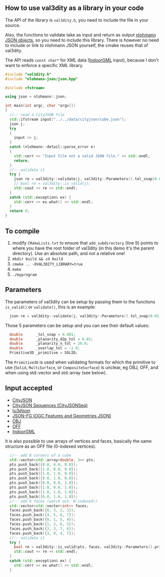 
## How to use val3dity as a library in your code

The API of the library is `val3dity.h`, you need to include the file in your source.

Also, the functions to validate take as input and return as output [nlohmann JSON objects](https://github.com/nlohmann/json), so you need to include this library. 
There is however no need to include or link to nlohmann JSON yourself, the cmake reuses that of val3dity.

The API reads `const char*` for XML data ([IndoorGML](http://indoorgml.net/) input), because I don't want to enforce a specific XML library.


```cpp
#include "val3dity.h" 
#include "nlohmann-json/json.hpp"

#include <fstream>

using json = nlohmann::json;

int main(int argc, char *argv[])
{
  //-- read a CityJSON file
  std::ifstream input("../../data/cityjson/cube.json");
  json j;
  try 
  {
    input >> j;
  }
  catch (nlohmann::detail::parse_error e) 
  {
    std::cerr << "Input file not a valid JSON file." << std::endl;
    return;
  }
  //-- validate it
  try {
    json re = val3dity::validate(j, val3dity::Parameters().tol_snap(0.01).planarity_d2p_tol(0.04));
    // bool re = val3dity::is_valid(j); 
    std::cout << re << std::endl;
  }
  catch (std::exception& ex) {
    std::cerr << ex.what() << std::endl;
  }
  return 0;
}
```


## To compile

1. modify `CMakeLists.txt` to ensure that `add_subdirectory` (line 9) points to where you have the root folder of val3dity (in this demo it's the parent directory). Use an absolute path, and not a relative one!
1. `mkdir build && cd build`
1. `cmake .. -DVAL3DITY_LIBRARY=true`
1. `make`
1. `./myprogram`


## Parameters

The parameters of val3dity can be setup by passing them to the functions `is_valid()` or `validate()`, this is an example:

```cpp
  json re = val3dity::validate(j, val3dity::Parameters().tol_snap(0.01).planarity_d2p_tol(0.04));
```

Those 5 parameters can be setup and you can see their default values:

```cpp
  double      _tol_snap = 0.001;
  double      _planarity_d2p_tol = 0.01;
  double      _planarity_n_tol = 20.0;
  double      _overlap_tol = -1.0;
  Primitive3D _primitive = SOLID;
```

The `Primitive3D` is used when validating formats for which the primitive to use (`Solid`, `MultiSurface`, or `CompositeSurface`) is unclear, eg OBJ, OFF, and when using std::vector and std::array (see below).


## Input accepted

  - [CityJSON](http://www.cityjson.org)
  - [CityJSON Sequences (CityJSONSeq)](https://www.cityjson.org/cityjsonseq/)
  - [tu3djson](https://github.com/tudelft3d/tu3djson)
  - [JSON-FG (OGC Features and Geometries JSON)](https://github.com/opengeospatial/ogc-feat-geo-json)
  - [OBJ](https://en.wikipedia.org/wiki/Wavefront_.obj_file)
  - [OFF](https://en.wikipedia.org/wiki/OFF_(file_format))
  - [IndoorGML](http://indoorgml.net/)

It is also possible to use arrays of vertices and faces, basically the same structure as an OFF file (0-indexed vertices).

```cpp
  //-- add 8 corners of a cube
  std::vector<std::array<double, 3>> pts;
  pts.push_back({0.0, 0.0, 0.0});
  pts.push_back({1.0, 0.0, 0.0});
  pts.push_back({1.0, 1.0, 0.0});
  pts.push_back({0.0, 1.0, 0.0});
  pts.push_back({0.0, 0.0, 1.0});
  pts.push_back({1.0, 0.0, 1.0});
  pts.push_back({1.0, 1.0, 1.0});
  pts.push_back({0.0, 1.0, 1.0});
  //-- add 6 faces (watch out: 0-indexed!)
  std::vector<std::vector<int>> faces;
  faces.push_back({0, 3, 2, 1});
  faces.push_back({4, 5, 6, 7});
  faces.push_back({0, 1, 5, 4});
  faces.push_back({1, 2, 6, 5});
  faces.push_back({2, 3, 7, 6});
  faces.push_back({3, 0, 4, 7});
  //-- validate it
  try {
    bool re = val3dity::is_valid(pts, faces, val3dity::Parameters().primitive(val3dity::SOLID));
    std::cout << re << std::endl;
  }
  catch (std::exception& ex) {
    std::cerr << ex.what() << std::endl;
  }
```

